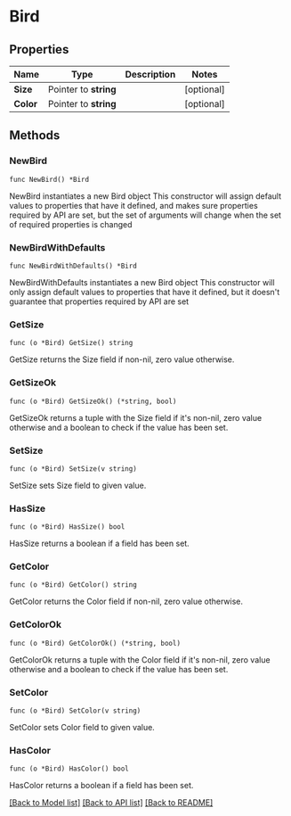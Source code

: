 # Bird

## Properties

Name | Type | Description | Notes
------------ | ------------- | ------------- | -------------
**Size** | Pointer to **string** |  | [optional] 
**Color** | Pointer to **string** |  | [optional] 

## Methods

### NewBird

`func NewBird() *Bird`

NewBird instantiates a new Bird object
This constructor will assign default values to properties that have it defined,
and makes sure properties required by API are set, but the set of arguments
will change when the set of required properties is changed

### NewBirdWithDefaults

`func NewBirdWithDefaults() *Bird`

NewBirdWithDefaults instantiates a new Bird object
This constructor will only assign default values to properties that have it defined,
but it doesn't guarantee that properties required by API are set

### GetSize

`func (o *Bird) GetSize() string`

GetSize returns the Size field if non-nil, zero value otherwise.

### GetSizeOk

`func (o *Bird) GetSizeOk() (*string, bool)`

GetSizeOk returns a tuple with the Size field if it's non-nil, zero value otherwise
and a boolean to check if the value has been set.

### SetSize

`func (o *Bird) SetSize(v string)`

SetSize sets Size field to given value.

### HasSize

`func (o *Bird) HasSize() bool`

HasSize returns a boolean if a field has been set.

### GetColor

`func (o *Bird) GetColor() string`

GetColor returns the Color field if non-nil, zero value otherwise.

### GetColorOk

`func (o *Bird) GetColorOk() (*string, bool)`

GetColorOk returns a tuple with the Color field if it's non-nil, zero value otherwise
and a boolean to check if the value has been set.

### SetColor

`func (o *Bird) SetColor(v string)`

SetColor sets Color field to given value.

### HasColor

`func (o *Bird) HasColor() bool`

HasColor returns a boolean if a field has been set.


[[Back to Model list]](../README.md#documentation-for-models) [[Back to API list]](../README.md#documentation-for-api-endpoints) [[Back to README]](../README.md)


